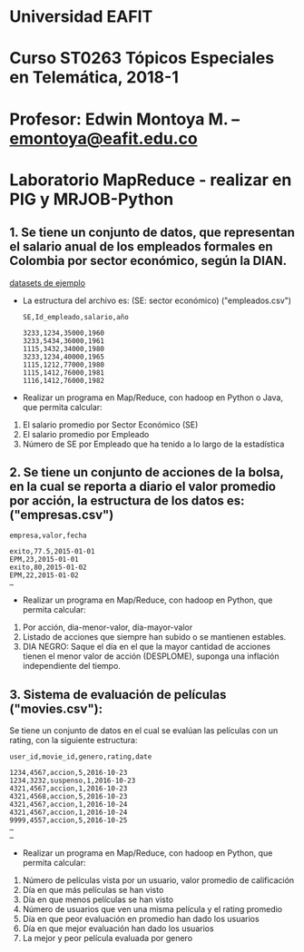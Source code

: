 # Universidad EAFIT
# Curso ST0263 Tópicos Especiales en Telemática, 2018-1
# Profesor: Edwin Montoya M. – emontoya@eafit.edu.co

# Laboratorio MapReduce - realizar en PIG y MRJOB-Python


## 1. Se tiene un conjunto de datos, que representan el salario anual de los empleados formales en Colombia por sector económico, según la DIAN.

[datasets de ejemplo](../datasets)

* La estructura del archivo es: (SE: sector económico) ("empleados.csv")

      SE,Id_empleado,salario,año

      3233,1234,35000,1960
      3233,5434,36000,1961
      1115,3432,34000,1980
      3233,1234,40000,1965
      1115,1212,77000,1980
      1115,1412,76000,1981
      1116,1412,76000,1982

* Realizar un programa en Map/Reduce, con hadoop en Python o Java, que permita calcular:

1. El salario promedio por Sector Económico (SE)
2. El salario promedio por Empleado
3. Número de SE por Empleado que ha tenido a lo largo de la estadística

## 2. Se tiene un conjunto de acciones de la bolsa, en la cual se reporta a diario el valor promedio por acción, la estructura de los datos es: ("empresas.csv")

    empresa,valor,fecha

    exito,77.5,2015-01-01
    EPM,23,2015-01-01
    exito,80,2015-01-02
    EPM,22,2015-01-02
    …

* Realizar un programa en Map/Reduce, con hadoop en Python, que permita calcular:

1. Por acción, dia-menor-valor, día-mayor-valor
2. Listado de acciones que siempre han subido o se mantienen estables.
3. DIA NEGRO: Saque el día en el que la mayor cantidad de acciones tienen el menor valor de acción (DESPLOME), suponga una inflación independiente del tiempo.

## 3. Sistema de evaluación de películas ("movies.csv"):

Se tiene un conjunto de datos en el cual se evalúan las películas con un rating, con la siguiente estructura:

    user_id,movie_id,genero,rating,date

    1234,4567,accion,5,2016-10-23
    1234,3232,suspenso,1,2016-10-23
    4321,4567,accion,1,2016-10-23
    4321,4568,accion,5,2016-10-23
    4321,4567,accion,1,2016-10-24
    4321,4567,accion,1,2016-10-24
    9999,4557,accion,5,2016-10-25
    …
    …

* Realizar un programa en Map/Reduce, con hadoop en Python, que permita calcular:

1. Número de películas vista por un usuario, valor promedio de calificación
2. Día en que más películas se han visto
3. Día en que menos películas se han visto
4. Número de usuarios que ven una misma película y el rating promedio
5. Día en que peor evaluación en promedio han dado los usuarios
6. Día en que mejor evaluación han dado los usuarios
7. La mejor y peor película evaluada por genero
